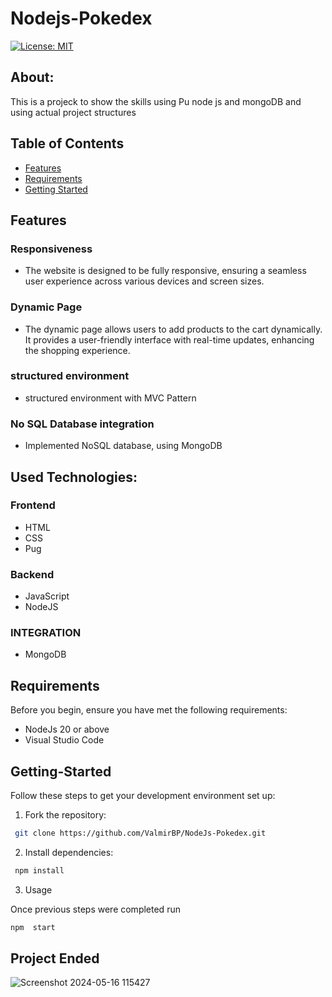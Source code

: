 # Nodejs-Pokedex

[![License: MIT](https://img.shields.io/badge/License-MIT-yellow.svg)](https://github.com/ValmirBP/NodeJs-Pokedex/blob/main/LICENSE)

## About:

This is a projeck  to show the skills using Pu node js and mongoDB and  using  actual  project  structures

## Table of Contents

- [Features](#Features)
- [Requirements](#Requirements)
- [Getting Started](#Getting-Started)

## Features

### Responsiveness
- The website is designed to be fully responsive, ensuring a seamless user experience across various devices and screen sizes.

### Dynamic Page
- The dynamic page allows users to add products to the cart dynamically. It provides a user-friendly interface with real-time updates, enhancing the shopping experience.

### structured  environment
- structured  environment with MVC Pattern

### No SQL  Database integration
- Implemented NoSQL database, using MongoDB

## Used Technologies:

### Frontend
- HTML
- CSS
- Pug

### Backend
- JavaScript
- NodeJS

### INTEGRATION
- MongoDB
  
## Requirements

Before you begin, ensure you have met the following requirements:

- NodeJs 20 or above
- Visual Studio Code

## Getting-Started

Follow these steps to get your development environment set up:

1. Fork the repository:

```bash
 git clone https://github.com/ValmirBP/NodeJs-Pokedex.git
```
2. Install dependencies:

```bash
 npm install
```

3. Usage

Once previous  steps  were completed run

```bash
npm  start
```

## Project Ended

![Screenshot 2024-05-16 115427](https://github.com/ValmirBP/NodeJs-Pokedex/assets/48802923/4725a73a-5ff7-4a54-90b0-8f75ec8575b8)

